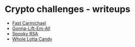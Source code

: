 # Crypto challenges - writeups

- [Fast Carmichael](fast_carmichael)
- [Gonna-Lift-Em-All](gonna_lift_em_all)
- [Spooky RSA](spooky_RSA)
- [Whole Lotta Candy](whole_lotta_candy)
